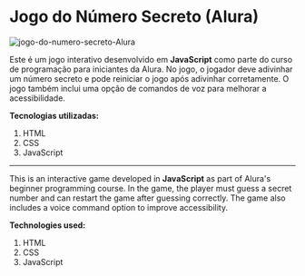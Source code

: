 # Jogo do Número Secreto (Alura)
![jogo-do-numero-secreto-Alura](https://github.com/sarahlm28/jogo-do-numero-secreto/assets/156546375/29df4757-d740-4e74-bfae-965baeb935aa)

 Este é um jogo interativo desenvolvido em **JavaScript** como parte do curso de programação para iniciantes da Alura. No jogo, o jogador deve adivinhar um número secreto e pode reiniciar o jogo após adivinhar corretamente. O jogo também inclui uma opção de comandos de voz para melhorar a acessibilidade.

 **Tecnologias utilizadas:**
1. HTML
2. CSS
3. JavaScript

------------
This is an interactive game developed in **JavaScript** as part of Alura's beginner programming course. In the game, the player must guess a secret number and can restart the game after guessing correctly. The game also includes a voice command option to improve accessibility.

**Technologies used:**
1. HTML
2. CSS
3. JavaScript
